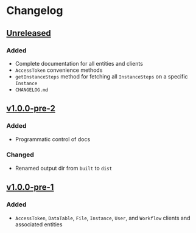 # Changelog

## [Unreleased]
### Added
- Complete documentation for all entities and clients
- `AccessToken` convenience methods
- `getInstanceSteps` method for fetching all `InstanceSteps` on a specific `Instance`
- `CHANGELOG.md`

## [v1.0.0-pre-2]
### Added
- Programmatic control of docs

### Changed
- Renamed output dir from `built` to `dist`

## [v1.0.0-pre-1]
### Added
- `AccessToken`, `DataTable`, `File`, `Instance`, `User`, and `Workflow` clients and associated entities

[Unreleased]: https://github.com/catalyticlabs/catalytic-sdk-node/compare/v1.0.0-pre-2...HEAD
[v1.0.0-pre-2]: https://github.com/catalyticlabs/catalytic-sdk-node/compare/v1.0.0-pre-1...v1.0.0-pre-2
[v1.0.0-pre-1]: https://github.com/catalyticlabs/catalytic-sdk-node/tree/v1.0.0-pre-1
